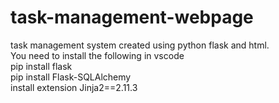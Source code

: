 # task-management-webpage
task management system created using  python flask and html.
<br>You need to install the following in vscode
<br> pip install flask
<br> pip install Flask-SQLAlchemy
<br>install extension Jinja2==2.11.3
